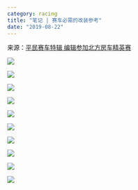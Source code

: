 ```yaml
---
category: racing
title: "笔记 | 赛车必需的改装参考"
date: "2019-08-22"
---
```


来源：[平民赛车特辑 编辑参加北方房车精英赛](https://www.autohome.com.cn/tuning/201406/813653.html)

![](https://goooooouwa.eu.org:8143/static/images/pEhlJ9W.jpg)

![](https://goooooouwa.eu.org:8143/static/images/Gjo8f83.jpg)

![](https://goooooouwa.eu.org:8143/static/images/m2bQKGs.jpg)

![](https://goooooouwa.eu.org:8143/static/images/2YKlWu8.jpg)

![](https://goooooouwa.eu.org:8143/static/images/NAzVdmC.jpg)

![](https://goooooouwa.eu.org:8143/static/images/S9LWlzZ.jpg)

![](https://goooooouwa.eu.org:8143/static/images/ETLA9M8.jpg)

![](https://goooooouwa.eu.org:8143/static/images/aWEkz0z.jpg)

![](https://goooooouwa.eu.org:8143/static/images/BPFpQvo.jpg)

![](https://goooooouwa.eu.org:8143/static/images/089dPT9.jpg)
